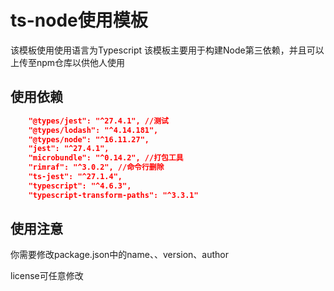 # ts-node使用模板

该模板使用使用语言为Typescript
该模板主要用于构建Node第三依赖，并且可以上传至npm仓库以供他人使用

## 使用依赖

~~~json
    "@types/jest": "^27.4.1", //测试
    "@types/lodash": "^4.14.181",
    "@types/node": "^16.11.27",
    "jest": "^27.4.1",
    "microbundle": "^0.14.2", //打包工具
    "rimraf": "^3.0.2", //命令行删除
    "ts-jest": "^27.1.4", 
    "typescript": "^4.6.3",
    "typescript-transform-paths": "^3.3.1"
~~~

## 使用注意

你需要修改package.json中的name、、version、author

license可任意修改